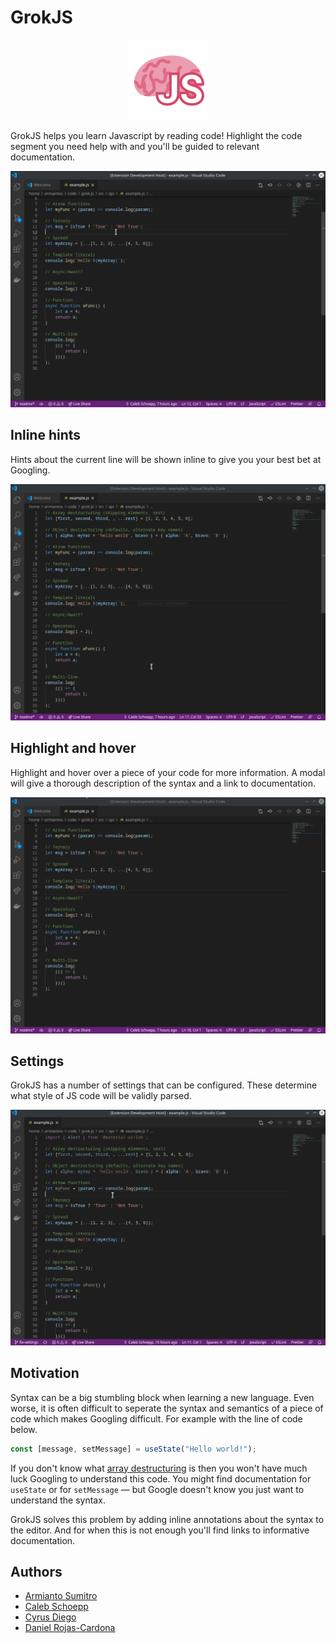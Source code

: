 # GrokJS

<p align="center">
  <img width="128" height="128" src="docs/logo.png">
</p>

GrokJS helps you learn Javascript by reading code! Highlight the code segment you need help with and you'll be guided to relevant documentation.

![demo](docs/demo1.gif)

## Inline hints

Hints about the current line will be shown inline to give you your best bet at Googling.

![inline hints](docs/inline-decorator.gif)

## Highlight and hover

Highlight and hover over a piece of your code for more information. A modal will give a thorough description of the syntax and a link to documentation.

![hover](docs/hover.gif)

## Settings

GrokJS has a number of settings that can be configured. These determine what style of JS code will be validly parsed.

![settings](docs/preferences.gif)

## Motivation

Syntax can be a big stumbling block when learning a new language. Even worse, it is often difficult to seperate the syntax and semantics of a piece of code which makes Googling difficult. For example with the line of code below.

```js
const [message, setMessage] = useState("Hello world!");
```

If you don't know what [array destructuring](https://developer.mozilla.org/en-US/docs/Web/JavaScript/Reference/Operators/Destructuring_assignment#array_destructuring) is then you won't have much luck Googling to understand this code. You might find documentation for `useState` or for `setMessage` — but Google doesn't know you just want to understand the syntax.

GrokJS solves this problem by adding inline annotations about the syntax to the editor. And for when this is not enough you'll find links to informative documentation.


## Authors
- [Armianto Sumitro](https://github.com/armiantos)
- [Caleb Schoepp](https://github.com/calebschoepp)
- [Cyrus Diego](https://github.com/cyrusdiego)
- [Daniel Rojas-Cardona](https://github.com/drojasca)
